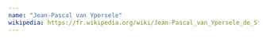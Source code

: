 ```yaml
---
name: "Jean-Pascal van Ypersele"
wikipedia: https://fr.wikipedia.org/wiki/Jean-Pascal_van_Ypersele_de_Strihou
---
```


